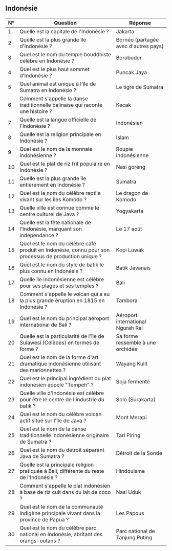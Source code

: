 ## Indonésie

| N° | Question                                                                                              | Réponse                              |
|----|-------------------------------------------------------------------------------------------------------|--------------------------------------|
| 1  | Quelle est la capitale de l'Indonésie ?                                                               | Jakarta                              |
| 2  | Quelle est la plus grande île d'Indonésie ?                                                           | Bornéo (partagée avec d'autres pays) |
| 3  | Quel est le nom du temple bouddhiste célèbre en Indonésie ?                                           | Borobudur                            |
| 4  | Quel est le plus haut sommet d'Indonésie ?                                                            | Puncak Jaya                          |
| 5  | Quel animal est unique à l'île de Sumatra en Indonésie ?                                              | Le tigre de Sumatra                  |
| 6  | Comment s'appelle la danse traditionnelle balinaise qui raconte une histoire ?                        | Kecak                                |
| 7  | Quelle est la langue officielle de l'Indonésie ?                                                      | Indonésien                           |
| 8  | Quelle est la religion principale en Indonésie ?                                                      | Islam                                |
| 9  | Quel est le nom de la monnaie indonésienne ?                                                          | Roupie indonésienne                  |
| 10 | Quel est le plat de riz frit populaire en Indonésie ?                                                 | Nasi goreng                          |
| 11 | Quelle est la plus grande île entièrement en Indonésie ?                                              | Sumatra                              |
| 12 | Quel est le nom du célèbre reptile vivant sur les îles Komodo ?                                       | Le dragon de Komodo                  |
| 13 | Quelle ville est connue comme le centre culturel de Java ?                                            | Yogyakarta                           |
| 14 | Quelle est la fête nationale de l'Indonésie, marquant son indépendance ?                              | Le 17 août                           |
| 15 | Quel est le nom du célèbre café produit en Indonésie, connu pour son processus de production unique ? | Kopi Luwak                           |
| 16 | Quel est le nom du style de batik le plus connu en Indonésie ?                                        | Batik Javanais                       |
| 17 | Quelle île indonésienne est célèbre pour ses plages et ses temples ?                                  | Bali                                 |
| 18 | Comment s'appelle le volcan qui a eu la plus grande éruption en 1815 en Indonésie ?                   | Tambora                              |
| 19 | Quel est le nom du principal aéroport international de Bali ?                                         | Aéroport international Ngurah Rai    |
| 20 | Quelle est la particularité de l'île de Sulawesi (Célèbes) en termes de forme ?                       | Sa forme ressemble à une orchidée    |
| 21 | Quel est le nom de la forme d'art dramatique indonésienne utilisant des marionnettes ?                | Wayang Kulit                         |
| 22 | Quel est le principal ingrédient du plat indonésien appelé "Tempeh" ?                                 | Soja fermenté                        |
| 23 | Quelle ville d'Indonésie est célèbre pour être le centre de l'industrie du batik ?                    | Solo (Surakarta)                     |
| 24 | Quel est le nom du célèbre volcan actif situé sur l'île de Java ?                                     | Mont Merapi                          |
| 25 | Quel est le nom de la danse traditionnelle indonésienne originaire de Sumatra ?                       | Tari Piring                          |
| 26 | Quel est le nom du détroit séparant Java de Sumatra ?                                                 | Détroit de la Sonde                  |
| 27 | Quelle est la principale religion pratiquée à Bali, différente du reste de l'Indonésie ?              | Hindouisme                           |
| 28 | Comment s'appelle le plat indonésien à base de riz cuit dans du lait de coco ?                        | Nasi Uduk                            |
| 29 | Quel est le nom de la communauté indigène principale vivant dans la province de Papua ?               | Les Papous                           |
| 30 | Quel est le nom du célèbre parc national en Indonésie, abritant des orangs-outans ?                   | Parc national de Tanjung Puting      |
